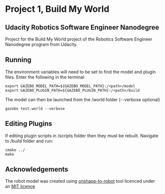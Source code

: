 # Project 1, Build My World
## Udacity Robotics Software Engineer Nanodegree
Project for the Build My World project of the Robotics Software Engineer Nanodegree program from Udacity.

## Running
The environment variables will need to be set to find the model and plugin files. Enter the following in the terminal
```
export GAZEBO_MODEL_PATH=${GAZEBO_MODEL_PATH}:/<path>/model
export GAZEBO_PLUGIN_PATH=${GAZEBO_PLUGIN_PATH}:/<path>/build
```
The model can then be launched from the /world folder (--verbose optional)
```
gazebo test.world --verbose
```

## Editing Plugins
If editing plugin scripts in /scripts folder then they must be rebuilt. Navigate to /build folder and run:
```
cmake ../
make
```

## Acknowledgements
The robot model was created using [onshape-to-robot](https://github.com/Rhoban/onshape-to-robot) tool licenced under an [MIT licence](https://github.com/Rhoban/onshape-to-robot/blob/master/LICENSE)
